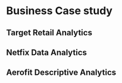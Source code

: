 # Business Case study
## Target Retail Analytics
## Netfix Data Analytics
## Aerofit Descriptive Analytics
